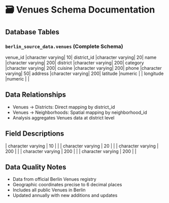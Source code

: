 # 🗃️ Venues Schema Documentation

## Database Tables
### `berlin_source_data.venues` (Complete Schema)
venue_id             |character varying|                      10|
district_id          |character varying|                      20|
name                 |character varying|                     200|
district             |character varying|                     200|
category             |character varying|                     200|
cuisine              |character varying|                     200|
phone                |character varying|                      50|
address              |character varying|                     200|
latitude             |numeric          |                        |
longitude            |numeric          |                        |

## Data Relationships
- Venues → Districts: Direct mapping by district_id
- Venues → Neighborhoods: Spatial mapping by neighborhood_id
- Analysis aggregates Venues data at district level

## Field Descriptions
| character varying | 10 |  |
| character varying | 20 |  |
| character varying | 200 |  |
| character varying | 200 |  |
| character varying | 200 |  |

## Data Quality Notes
- Data from official Berlin Venues registry
- Geographic coordinates precise to 6 decimal places
- Includes all public Venues in Berlin
- Updated annually with new additions and updates
